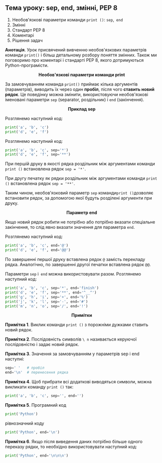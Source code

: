## **Тема уроку: sep, end, змінні, PEP 8**

1. Необов'язкові параметри команди `print ()`: `sep`,` end`
2. Змінні
3. Стандарт PEP 8
4. Коментарі
5. Рішення задач

**Анотація**. Урок присвячений вивченню необов'язкових параметрів команди `print()` і більш детальному розбору поняття змінних. Також ми поговоримо про коментарі і стандарті PEP 8, якого дотримуються Python-програмісти.

<div align="center"><strong>Необов'язкові параметри команди print</strong></div>

За замовчуванням команда `print()` приймає кілька аргументів (параметрів), виводить їх через один **пробіл**, після чого **ставить новий рядок**. Це поведінку можна змінити, використовуючи необов'язкові іменовані параметри `sep` (separator, роздільник) і `end` (закінчення).
<p align="center"><strong>Приклад sep</strong></p>

Розглянемо наступний код:

```python
print('a', 'b', 'c')
print('d', 'e', 'f')
```

Розглянемо наступний код:

```python
print('a', 'b', 'c', sep='*')
print('d', 'e', 'f', sep='**')
```
При першій друку в якості рядка роздільник між аргументами команди `print ()` встановлена рядок `sep = '*'`.

При другу печатку як рядки роздільник між аргументами команди `print ()` встановлена рядок `sep = '**'`.

Таким чином, необов'язковий параметр `sep` команди` print () `дозволяє встановити рядок, за допомогою якої будуть розділені аргументи при друку.

<p align="center"><strong>Параметр end</strong></p>

Якщо новий рядок робити не потрібно або потрібно вказати спеціальне закінчення, то слід явно вказати значення для параметра `end`.

Розглянемо наступний код:
```python
print('a', 'b', 'c', end='@')
print('d', 'e', 'f', end='@@')
```
По завершенні першої друку вставлена рядок `@` замість перекладу рядка. Аналогічно, по завершенні другої печатки вставлена рядок `@@`.

Параметри `sep` і` end` можна використовувати разом. Розглянемо наступний код:
```python
print('a', 'b', 'c', sep='*', end='finish')
print('d', 'e', 'f', sep='**', end='^__^')
print('g', 'h', 'i', sep='+', end='%')
print('j', 'k', 'l', sep='-', end='#')
print('m', 'n', 'o', sep='/', end='!')
```
<p align="center"><strong>Примітки</strong></p>

**Примітка 1**. Виклик команди `print ()` з порожніми дужками ставить новий рядок.

**Примітка 2**. Послідовність символів `\ n` називається керуючої послідовністю і задає новий рядок.

**Примітка 3**. Значення за замовчуванням у параметрів sep і end наступні:

```python
sep=' '   # пробіл
end='\n'  # перенесення рядка
```

**Примітка 4**. Щоб прибрати всі додаткові виводяться символи, можна викликати команду `print ()` так:
```python
print('a', 'b', 'c', sep='', end='')
```
**Примітка 5**. Програмний код
```python
print('Python')
```
рівнозначний коду
```python
print('Python', end='\n')
```
**Примітка 6**. Якщо після виведення даних потрібно більше одного переказу рядки, то необхідно використовувати наступний код:
```python
print('Python', end='\n\n\n')
```

